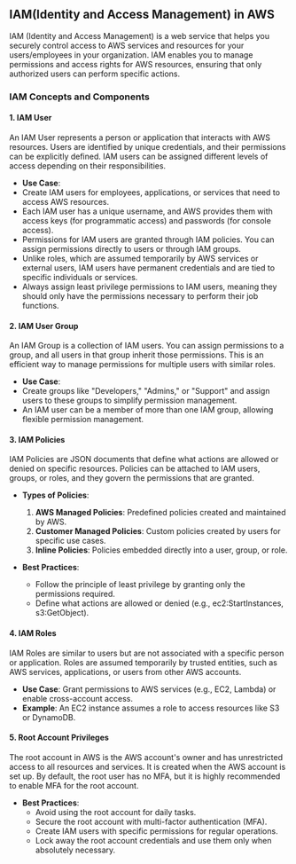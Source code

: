 ## IAM(Identity and Access Management) in AWS
IAM (Identity and Access Management) is a web service that helps you securely control access to AWS services and resources for your users/employees in your organization. IAM enables you to manage permissions and access rights for AWS resources, ensuring that only authorized users can perform specific actions.

### IAM Concepts and Components

#### 1. **IAM User**
An IAM User represents a person or application that interacts with AWS resources. Users are identified by unique credentials, and their permissions can be explicitly defined. IAM users can be assigned different levels of access depending on their responsibilities.

- **Use Case**: 
- Create IAM users for employees, applications, or services that need to access AWS resources.
- Each IAM user has a unique username, and AWS provides them with access keys (for programmatic access) and passwords (for console access).
- Permissions for IAM users are granted through IAM policies. You can assign permissions directly to users or through IAM groups.
- Unlike roles, which are assumed temporarily by AWS services or external users, IAM users have permanent credentials and are tied to specific individuals or services.
- Always assign least privilege permissions to IAM users, meaning they should only have the permissions necessary to perform their job functions.

#### 2. **IAM User Group**
An IAM Group is a collection of IAM users. You can assign permissions to a group, and all users in that group inherit those permissions. This is an efficient way to manage permissions for multiple users with similar roles.

- **Use Case**: 
- Create groups like "Developers," "Admins," or "Support" and assign users to these groups to simplify permission management.
- An IAM user can be a member of more than one IAM group, allowing flexible permission management.

#### 3. **IAM Policies**
IAM Policies are JSON documents that define what actions are allowed or denied on specific resources. Policies can be attached to IAM users, groups, or roles, and they govern the permissions that are granted.

- **Types of Policies**:
  1. **AWS Managed Policies**: Predefined policies created and maintained by AWS.
  2. **Customer Managed Policies**: Custom policies created by users for specific use cases.
  3. **Inline Policies**: Policies embedded directly into a user, group, or role.

- **Best Practices**:
  - Follow the principle of least privilege by granting only the permissions required.
  - Define what actions are allowed or denied (e.g., ec2:StartInstances, s3:GetObject).

#### 4. **IAM Roles**
IAM Roles are similar to users but are not associated with a specific person or application. Roles are assumed temporarily by trusted entities, such as AWS services, applications, or users from other AWS accounts.

- **Use Case**: Grant permissions to AWS services (e.g., EC2, Lambda) or enable cross-account access.
- **Example**: An EC2 instance assumes a role to access resources like S3 or DynamoDB.

#### 5. **Root Account Privileges**
The root account in AWS is the AWS account's owner and has unrestricted access to all resources and services. It is created when the AWS account is set up. By default, the root user has no MFA, but it is highly recommended to enable MFA for the root account.

- **Best Practices**:
  - Avoid using the root account for daily tasks.
  - Secure the root account with multi-factor authentication (MFA).
  - Create IAM users with specific permissions for regular operations.
  - Lock away the root account credentials and use them only when absolutely necessary.
